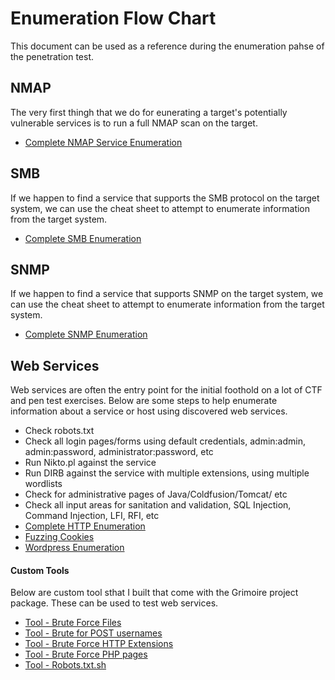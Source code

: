 # Enumeration Flow Chart
This document can be used as a reference during the enumeration pahse of the penetration test.
## NMAP
The very first thingh that we do for eunerating a target's potentially vulnerable services is to run a full NMAP scan on the target. 
* [Complete NMAP Service Enumeration](https://github.com/weaknetlabs/Penetration-Testing-Grimoire/blob/master/Enumeration/nmap-port-scanning.md)
## SMB
If we happen to find a service that supports the SMB protocol on the target system, we can use the cheat sheet to attempt to enumerate information from the target system.
* [Complete SMB Enumeration](https://github.com/weaknetlabs/Penetration-Testing-Grimoire/tree/master/Enumeration/SMB)

## SNMP
If we happen to find a service that supports SNMP on the target system, we can use the cheat sheet to attempt to enumerate information from the target system.
* [Complete SNMP Enumeration](https://github.com/weaknetlabs/Penetration-Testing-Grimoire/blob/master/Enumeration/snmp.md)

## Web Services
Web services are often the entry point for the initial foothold on a lot of CTF and pen test exercises. Below are some steps to help enumerate information about a service or host using discovered web services.
* Check robots.txt
* Check all login pages/forms using default credentials, admin:admin, admin:password, administrator:password, etc
* Run Nikto.pl against the service
* Run DIRB against the service with multiple extensions, using multiple wordlists
* Check for administrative pages of Java/Coldfusion/Tomcat/ etc
* Check all input areas for sanitation and validation, SQL Injection, Command Injection, LFI, RFI, etc
* [Complete HTTP Enumeration](https://github.com/weaknetlabs/Penetration-Testing-Grimoire/blob/master/Enumeration/HTTP/http-enumeration.md)
* [Fuzzing Cookies](https://github.com/weaknetlabs/Penetration-Testing-Grimoire/blob/master/Enumeration/HTTP/fuzzing-cookies.md)
* [Wordpress Enumeration](https://github.com/weaknetlabs/Penetration-Testing-Grimoire/blob/master/Enumeration/HTTP/wordpress-cms.md)
#### Custom Tools
Below are custom tool sthat I built that come with the Grimoire project package. These can be used to test web services.
* [Tool - Brute Force Files](https://github.com/weaknetlabs/Penetration-Testing-Grimoire/blob/master/Tools/bf-files-http.sh)
* [Tool - Brute for POST usernames](https://github.com/weaknetlabs/Penetration-Testing-Grimoire/blob/master/Tools/bf-http-post-usernames.sh)
* [Tool - Brute Force HTTP Extensions](https://github.com/weaknetlabs/Penetration-Testing-Grimoire/blob/master/Tools/http-ext-test.sh)
* [Tool - Brute Force PHP pages](https://github.com/weaknetlabs/Penetration-Testing-Grimoire/blob/master/Tools/php-get-bf.sh)
* [Tool - Robots.txt.sh](https://github.com/weaknetlabs/Penetration-Testing-Grimoire/blob/master/Tools/robots.txt.test.sh)

## 

